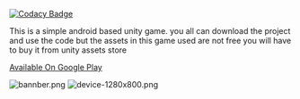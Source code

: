 
[![Codacy Badge](https://api.codacy.com/project/badge/Grade/4effc0dc6d584dc49cf88f907bb3e56a)](https://www.codacy.com/app/greate43/Haunted-Zombie-Rush-?utm_source=github.com&utm_medium=referral&utm_content=greate43/Haunted-Zombie-Rush-&utm_campaign=badger)

This is a simple android based unity game. you all can download the project and use the code but the assets in this game used are not free you will have to buy it from  unity assets store 

[Available On Google Play](https://play.google.com/store/apps/details?id=com.greate43.sk.HuntedZombieRush)





![bannber.png](https://bitbucket.org/repo/7dLAbe/images/1739193779-bannber.png)
![device-1280x800.png](https://bitbucket.org/repo/7dLAbe/images/560308441-device-1280x800.png)